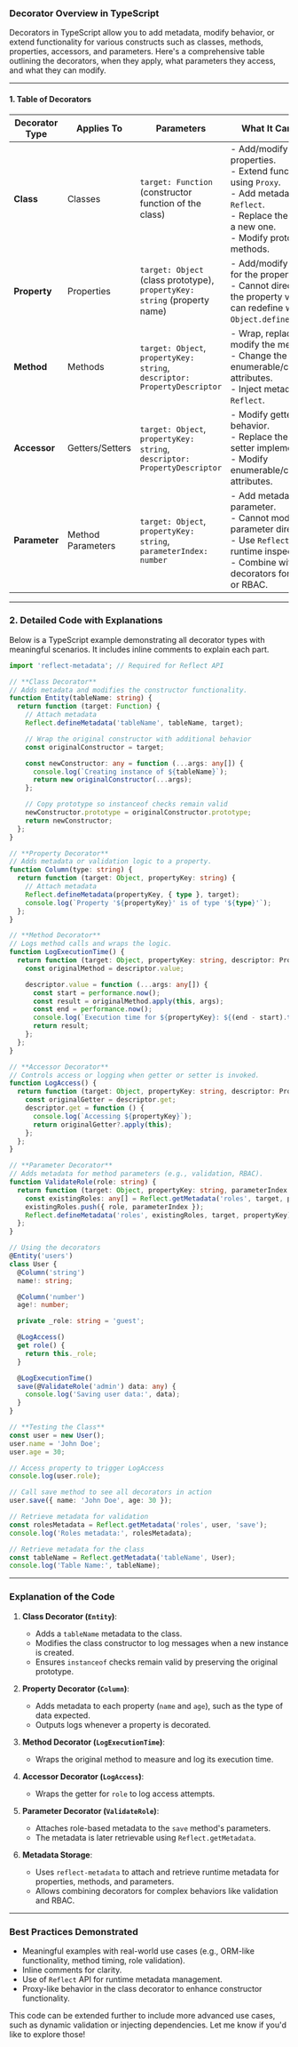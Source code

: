 ### **Decorator Overview in TypeScript**

Decorators in TypeScript allow you to add metadata, modify behavior, or extend functionality for various constructs such as classes, methods, properties, accessors, and parameters. Here's a comprehensive table outlining the decorators, when they apply, what parameters they access, and what they can modify.

---

#### **1. Table of Decorators**

| **Decorator Type** | **Applies To**    | **Parameters**                                                            | **What It Can Modify**                                                                                                                                                             |
| ------------------ | ----------------- | ------------------------------------------------------------------------- | ---------------------------------------------------------------------------------------------------------------------------------------------------------------------------------- |
| **Class**          | Classes           | `target: Function` (constructor function of the class)                    | - Add/modify static properties.<br>- Extend functionality using `Proxy`.<br>- Add metadata via `Reflect`.<br>- Replace the class with a new one.<br>- Modify prototype methods.    |
| **Property**       | Properties        | `target: Object` (class prototype), `propertyKey: string` (property name) | - Add/modify metadata for the property.<br>- Cannot directly change the property value but can redefine with `Object.defineProperty`.                                              |
| **Method**         | Methods           | `target: Object`, `propertyKey: string`, `descriptor: PropertyDescriptor` | - Wrap, replace, or modify the method logic.<br>- Change the method's enumerable/configurable attributes.<br>- Inject metadata using `Reflect`.                                    |
| **Accessor**       | Getters/Setters   | `target: Object`, `propertyKey: string`, `descriptor: PropertyDescriptor` | - Modify getter or setter behavior.<br>- Replace the getter or setter implementation.<br>- Modify enumerable/configurable attributes.                                              |
| **Parameter**      | Method Parameters | `target: Object`, `propertyKey: string`, `parameterIndex: number`         | - Add metadata for the parameter.<br>- Cannot modify the parameter directly.<br>- Use `Reflect` for runtime inspection.<br>- Combine with other decorators for validation or RBAC. |

---

### **2. Detailed Code with Explanations**

Below is a TypeScript example demonstrating all decorator types with meaningful scenarios. It includes inline comments to explain each part.

```typescript
import 'reflect-metadata'; // Required for Reflect API

// **Class Decorator**
// Adds metadata and modifies the constructor functionality.
function Entity(tableName: string) {
  return function (target: Function) {
    // Attach metadata
    Reflect.defineMetadata('tableName', tableName, target);

    // Wrap the original constructor with additional behavior
    const originalConstructor = target;

    const newConstructor: any = function (...args: any[]) {
      console.log(`Creating instance of ${tableName}`);
      return new originalConstructor(...args);
    };

    // Copy prototype so instanceof checks remain valid
    newConstructor.prototype = originalConstructor.prototype;
    return newConstructor;
  };
}

// **Property Decorator**
// Adds metadata or validation logic to a property.
function Column(type: string) {
  return function (target: Object, propertyKey: string) {
    // Attach metadata
    Reflect.defineMetadata(propertyKey, { type }, target);
    console.log(`Property '${propertyKey}' is of type '${type}'`);
  };
}

// **Method Decorator**
// Logs method calls and wraps the logic.
function LogExecutionTime() {
  return function (target: Object, propertyKey: string, descriptor: PropertyDescriptor) {
    const originalMethod = descriptor.value;

    descriptor.value = function (...args: any[]) {
      const start = performance.now();
      const result = originalMethod.apply(this, args);
      const end = performance.now();
      console.log(`Execution time for ${propertyKey}: ${(end - start).toFixed(2)}ms`);
      return result;
    };
  };
}

// **Accessor Decorator**
// Controls access or logging when getter or setter is invoked.
function LogAccess() {
  return function (target: Object, propertyKey: string, descriptor: PropertyDescriptor) {
    const originalGetter = descriptor.get;
    descriptor.get = function () {
      console.log(`Accessing ${propertyKey}`);
      return originalGetter?.apply(this);
    };
  };
}

// **Parameter Decorator**
// Adds metadata for method parameters (e.g., validation, RBAC).
function ValidateRole(role: string) {
  return function (target: Object, propertyKey: string, parameterIndex: number) {
    const existingRoles: any[] = Reflect.getMetadata('roles', target, propertyKey) || [];
    existingRoles.push({ role, parameterIndex });
    Reflect.defineMetadata('roles', existingRoles, target, propertyKey);
  };
}

// Using the decorators
@Entity('users')
class User {
  @Column('string')
  name!: string;

  @Column('number')
  age!: number;

  private _role: string = 'guest';

  @LogAccess()
  get role() {
    return this._role;
  }

  @LogExecutionTime()
  save(@ValidateRole('admin') data: any) {
    console.log('Saving user data:', data);
  }
}

// **Testing the Class**
const user = new User();
user.name = 'John Doe';
user.age = 30;

// Access property to trigger LogAccess
console.log(user.role);

// Call save method to see all decorators in action
user.save({ name: 'John Doe', age: 30 });

// Retrieve metadata for validation
const rolesMetadata = Reflect.getMetadata('roles', user, 'save');
console.log('Roles metadata:', rolesMetadata);

// Retrieve metadata for the class
const tableName = Reflect.getMetadata('tableName', User);
console.log('Table Name:', tableName);
```

---

### **Explanation of the Code**

1. **Class Decorator (`Entity`)**:

   - Adds a `tableName` metadata to the class.
   - Modifies the class constructor to log messages when a new instance is created.
   - Ensures `instanceof` checks remain valid by preserving the original prototype.

2. **Property Decorator (`Column`)**:

   - Adds metadata to each property (`name` and `age`), such as the type of data expected.
   - Outputs logs whenever a property is decorated.

3. **Method Decorator (`LogExecutionTime`)**:

   - Wraps the original method to measure and log its execution time.

4. **Accessor Decorator (`LogAccess`)**:

   - Wraps the getter for `role` to log access attempts.

5. **Parameter Decorator (`ValidateRole`)**:

   - Attaches role-based metadata to the `save` method's parameters.
   - The metadata is later retrievable using `Reflect.getMetadata`.

6. **Metadata Storage**:
   - Uses `reflect-metadata` to attach and retrieve runtime metadata for properties, methods, and parameters.
   - Allows combining decorators for complex behaviors like validation and RBAC.

---

### **Best Practices Demonstrated**

- Meaningful examples with real-world use cases (e.g., ORM-like functionality, method timing, role validation).
- Inline comments for clarity.
- Use of `Reflect` API for runtime metadata management.
- Proxy-like behavior in the class decorator to enhance constructor functionality.

This code can be extended further to include more advanced use cases, such as dynamic validation or injecting dependencies. Let me know if you'd like to explore those!
